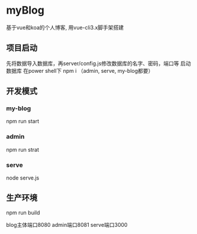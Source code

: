 # myBlog
基于vue和koa的个人博客, 用vue-cli3.x脚手架搭建

## 项目启动
先将数据导入数据库，再server/config.js修改数据库的名字、密码，端口等
启动数据库
在power shell下
npm i     （admin, serve, my-blog都要）

## 开发模式
### my-blog 
  npm run start
### admin
  npm run strat
### serve
  node serve.js
## 生产环境
  npm run build

blog主体端口8080
admin端口8081
serve端口3000
